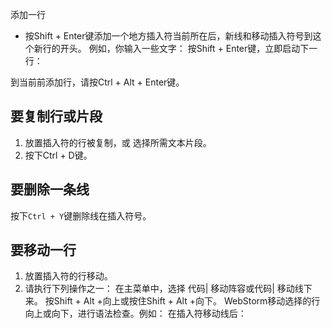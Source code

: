 添加一行
* 按Shift + Enter键添加一个地方插入符当前所在后，新线和移动插入符号到这个新行的开头。 例如，你输入一些文字：
按Shift + Enter键，立即启动下一行：

到当前前添加行，请按Ctrl + Alt + Enter键。

## 要复制行或片段

1. 放置插入符的行被复制，或 选择所需文本片段。
2. 按下Ctrl + D键。

## 要删除一条线

按下`Ctrl + Y`键删除线在插入符号。


## 要移动一行

1. 放置插入符的行移动。
2. 请执行下列操作之一：
在主菜单中，选择 代码| 移动阵容或代码| 移动线下来。
按Shift + Alt +向上或按住Shift + Alt +向下。
WebStorm移动选择的行向上或向​​下，进行语法检查。例如：
在插入符移动线后：

